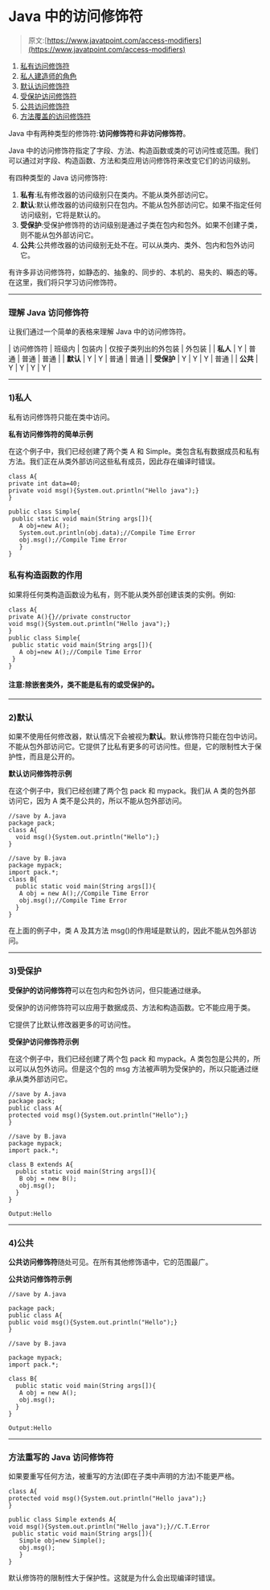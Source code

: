 # Java 中的访问修饰符

> 原文:[https://www.javatpoint.com/access-modifiers](https://www.javatpoint.com/access-modifiers)

1.  [私有访问修饰符](#accessprivate)
2.  [私人建造师的角色](#accessprivatecons)
3.  [默认访问修饰符](#accessdefault)
4.  [受保护访问修饰符](#accessprotected)
5.  [公共访问修饰符](#accesspublic)
6.  [方法覆盖的访问修饰符](#accessoverriding)

Java 中有两种类型的修饰符:**访问修饰符**和**非访问修饰符**。

Java 中的访问修饰符指定了字段、方法、构造函数或类的可访问性或范围。我们可以通过对字段、构造函数、方法和类应用访问修饰符来改变它们的访问级别。

有四种类型的 Java 访问修饰符:

1.  **私有**:私有修改器的访问级别只在类内。不能从类外部访问它。
2.  **默认**:默认修改器的访问级别只在包内。不能从包外部访问它。如果不指定任何访问级别，它将是默认的。
3.  **受保护**:受保护修饰符的访问级别是通过子类在包内和包外。如果不创建子类，则不能从包外部访问它。
4.  **公共**:公共修改器的访问级别无处不在。可以从类内、类外、包内和包外访问它。

有许多非访问修饰符，如静态的、抽象的、同步的、本机的、易失的、瞬态的等。在这里，我们将只学习访问修饰符。

* * *

### 理解 Java 访问修饰符

让我们通过一个简单的表格来理解 Java 中的访问修饰符。

| 访问修饰符 | 班级内 | 包装内 | 仅按子类列出的外包装 | 外包装 |
| **私人** | Y | 普通 | 普通 | 普通 |
| **默认** | Y | Y | 普通 | 普通 |
| **受保护** | Y | Y | Y | 普通 |
| **公共** | Y | Y | Y | Y |

* * *

### 1)私人

私有访问修饰符只能在类中访问。

**私有访问修饰符的简单示例**

在这个例子中，我们已经创建了两个类 A 和 Simple。类包含私有数据成员和私有方法。我们正在从类外部访问这些私有成员，因此存在编译时错误。

```
class A{
private int data=40;
private void msg(){System.out.println("Hello java");}
}

public class Simple{
 public static void main(String args[]){
   A obj=new A();
   System.out.println(obj.data);//Compile Time Error
   obj.msg();//Compile Time Error
   }
}

```

### 私有构造函数的作用

如果将任何类构造函数设为私有，则不能从类外部创建该类的实例。例如:

```
class A{
private A(){}//private constructor
void msg(){System.out.println("Hello java");}
}
public class Simple{
 public static void main(String args[]){
   A obj=new A();//Compile Time Error
 }
}

```

#### 注意:除嵌套类外，类不能是私有的或受保护的。

* * *

### 2)默认

如果不使用任何修改器，默认情况下会被视为**默认**。默认修饰符只能在包中访问。不能从包外部访问它。它提供了比私有更多的可访问性。但是，它的限制性大于保护性，而且是公开的。

**默认访问修饰符示例**

在这个例子中，我们已经创建了两个包 pack 和 mypack。我们从 A 类的包外部访问它，因为 A 类不是公共的，所以不能从包外部访问。

```
//save by A.java
package pack;
class A{
  void msg(){System.out.println("Hello");}
}

```

```
//save by B.java
package mypack;
import pack.*;
class B{
  public static void main(String args[]){
   A obj = new A();//Compile Time Error
   obj.msg();//Compile Time Error
  }
}

```

在上面的例子中，类 A 及其方法 msg()的作用域是默认的，因此不能从包外部访问。

* * *

### 3)受保护

**受保护的访问修饰符**可以在包内和包外访问，但只能通过继承。

受保护的访问修饰符可以应用于数据成员、方法和构造函数。它不能应用于类。

它提供了比默认修改器更多的可访问性。

**受保护访问修饰符示例**

在这个例子中，我们已经创建了两个包 pack 和 mypack。A 类包包是公共的，所以可以从包外访问。但是这个包的 msg 方法被声明为受保护的，所以只能通过继承从类外部访问它。

```
//save by A.java
package pack;
public class A{
protected void msg(){System.out.println("Hello");}
}

```

```
//save by B.java
package mypack;
import pack.*;

class B extends A{
  public static void main(String args[]){
   B obj = new B();
   obj.msg();
  }
}

```

```
Output:Hello

```

* * *

### 4)公共

**公共访问修饰符**随处可见。在所有其他修饰语中，它的范围最广。

**公共访问修饰符示例**

```
//save by A.java

package pack;
public class A{
public void msg(){System.out.println("Hello");}
}

```

```
//save by B.java

package mypack;
import pack.*;

class B{
  public static void main(String args[]){
   A obj = new A();
   obj.msg();
  }
}

```

```
Output:Hello

```

* * *

### 方法重写的 Java 访问修饰符

如果要重写任何方法，被重写的方法(即在子类中声明的方法)不能更严格。

```
class A{
protected void msg(){System.out.println("Hello java");}
}

public class Simple extends A{
void msg(){System.out.println("Hello java");}//C.T.Error
 public static void main(String args[]){
   Simple obj=new Simple();
   obj.msg();
   }
}

```

默认修饰符的限制性大于保护性。这就是为什么会出现编译时错误。